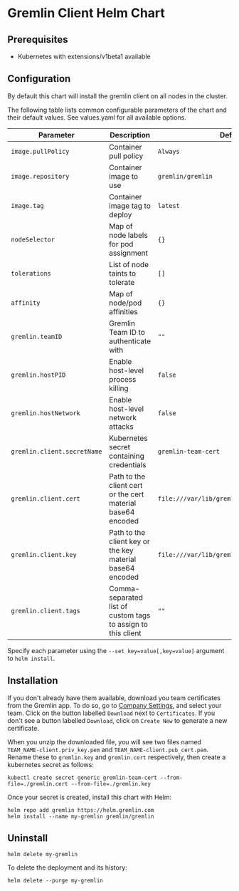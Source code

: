 # Gremlin Client Helm Chart

## Prerequisites

* Kubernetes with extensions/v1beta1 available

## Configuration

By default this chart will install the gremlin client on all nodes in the
cluster.

The following table lists common configurable parameters of the chart and
their default values. See values.yaml for all available options.

|       Parameter                        |           Description                                          |                         Default                                             |
|----------------------------------------|----------------------------------------------------------------|-----------------------------------------------------------------------------|
| `image.pullPolicy`                     | Container pull policy                                          | `Always`                                                                    |
| `image.repository`                     | Container image to use                                         | `gremlin/gremlin`                                                           |
| `image.tag`                            | Container image tag to deploy                                  | `latest`                                                                    |
| `nodeSelector`                         | Map of node labels for pod assignment                          | `{}`                                                                        |
| `tolerations`                          | List of node taints to tolerate                                | `[]`                                                                        |
| `affinity`                             | Map of node/pod affinities                                     | `{}`                                                                        |
| `gremlin.teamID`                       | Gremlin Team ID to authenticate with                           | `""`                                                                        |
| `gremlin.hostPID`                      | Enable host-level process killing                              | `false`                                                                     |
| `gremlin.hostNetwork`                  | Enable host-level network attacks                              | `false`                                                                     |
| `gremlin.client.secretName`            | Kubernetes secret containing credentials                       | `gremlin-team-cert`                                                         |
| `gremlin.client.cert`                  | Path to the client cert or the cert material base64 encoded    | `file:///var/lib/gremlin/cert/gremlin.cert`                                 |
| `gremlin.client.key`                   | Path to the client key or the key material base64 encoded      | `file:///var/lib/gremlin/cert/gremlin.key`                                  |
| `gremlin.client.tags`                  | Comma-separated list of custom tags to assign to this client   | `""`                                                                        |

Specify each parameter using the `--set key=value[,key=value]` argument to
`helm install`.

## Installation

If you don't already have them available, download you team certificates from the Gremlin app. To do so, go to [Company Settings](https://app.gremlin.com/settings/teams), and select your team. Click on the button labelled `Download` next to `Certificates`. If you don't see a button labelled `Download`, click on `Create New` to generate a new certificate.

When you unzip the downloaded file, you will see two files named `TEAM_NAME-client.priv_key.pem` and `TEAM_NAME-client.pub_cert.pem`. Rename these to `gremlin.key` and `gremlin.cert` respectively, then create a kubernetes secret as follows:

```shell
kubectl create secret generic gremlin-team-cert --from-file=./gremlin.cert --from-file=./gremlin.key
```

Once your secret is created, install this chart with Helm:

```shell
helm repo add gremlin https://helm.gremlin.com
helm install --name my-gremlin gremlin/gremlin
```

## Uninstall

```shell
helm delete my-gremlin
```

To delete the deployment and its history:
```shell
helm delete --purge my-gremlin
```
